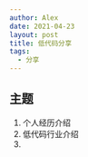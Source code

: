 ```yaml
---
author: Alex
date: 2021-04-23
layout: post
title: 低代码分享
tags:
  - 分享
---
```


## 主题

1. 个人经历介绍
2. 低代码行业介绍
3. 
